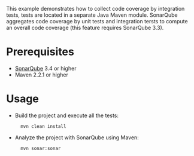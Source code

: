 This example demonstrates how to collect code coverage by integration tests, tests are located in a separate Java Maven module.
SonarQube aggregates code coverage by unit tests and integration tersts to compute an overall code coverage (this feature requires SonarQube 3.3).

Prerequisites
=============
* [SonarQube](http://www.sonarsource.org/downloads/) 3.4 or higher
* Maven 2.2.1 or higher

Usage
=====
* Build the project and execute all the tests:

        mvn clean install

* Analyze the project with SonarQube using Maven:

        mvn sonar:sonar
